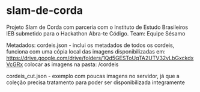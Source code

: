 # slam-de-corda

Projeto Slam de Corda com parceria com o Instituto de Estudo Brasileiros IEB submetido para o Hackathon Abra-te Código.
Team: Equipe Sésamo

Metadados:
cordeis.json  - inclui os metadados de todos os cordeis, funciona com uma cópia local das imagens disponibilizadas em: https://drive.google.com/drive/folders/1Qd5GESToUqTA2UTV32vLbGxckdxVcGRx
colocar as imagens na pasta: /cordeis

cordeis_cut.json - exemplo com poucas imagens no servidor, já que a coleção precisa tratamento para poder ser disponibilizada integramente
